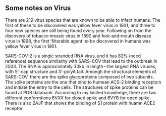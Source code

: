 ## Some notes on Virus ##

There are 219 virus species that are known to be able to infect humans. The first of these to be discovered was yellow fever virus in 1901, and three to four new species are still being found every year. Following on from the discovery of tobacco mosaic virus in 1892 and foot-and-mouth disease virus in 1898, the first ‘filterable agent’ to be discovered in humans was yellow fever virus in 1901.

SARS-COV-2 is a single stranded RNA virus, and it has 82% (need reference) sequence similarity with SARS-COV that lead to the outbreak in 2003. The RNA is approximtately 30kb in length--the largest RNA viruses, with 5'-cap structure and 3'-polyA tail. Amongh the structural elements of SARS-COV, there are the spike glycoproteins composed of two subunits. The spike proteins are the one that bind to humean ACS-2 binding receptors and initiate the entry to the cells. The structures of spike proteins can be found at PDB databank. According to my limited knowledge, there are two different conformtions 6VXX for closed spike and 6VYB for open spike. There is also 2AJF that shows the binding of S1 protein with huamn ACE2 receptor.


